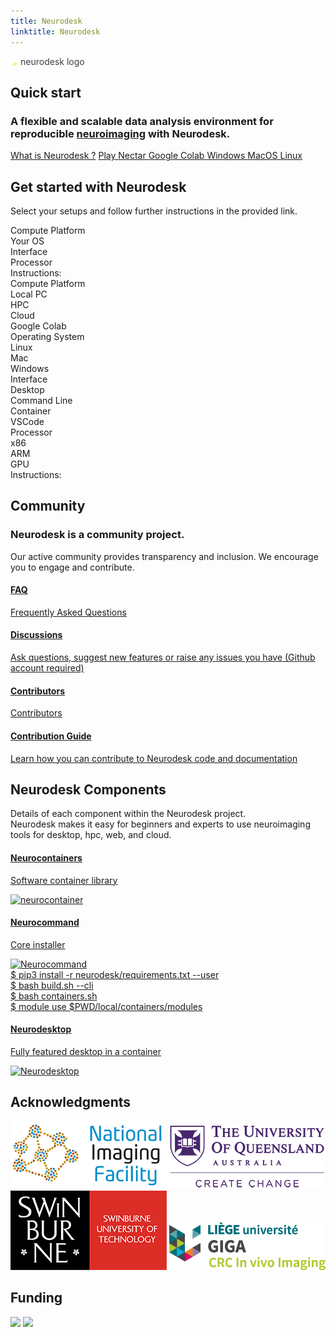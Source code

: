 ```yaml
---
title: Neurodesk
linktitle: Neurodesk
---
```


<section class="row td-box -bg-dark justify-content-left h-auto col-big-desktop">
	<div class="col-sm-10 col-md-4 col-lg-1 order-xs-first order-sm-first order-md-last text-center my-auto">
		<img src = "/static/favicons/neurodesk.svg" style="height:250px;filter:brightness(2.5)" alt="neurodesk logo" />
	</div>
	<div class="col-md-8 col-lg-first order-xs-2 order-sm-2 order-md-2 my-auto">
		<h2>Quick start</h2>
		<h3>A flexible and scalable data analysis environment for reproducible <a class="section-header" href="applications">neuroimaging</a> with Neurodesk.</h3>
		<div class="mx-auto mt-5">
			<a class="btn btn-lg btn-light mr-0 mb-4" target="_blank" href="docs/support/faq/#what-is-neurodesk">
			 What is Neurodesk ?</a>
			<a class="btn btn-lg btn-light mr-0 mb-4" target="_blank" href="docs/getting-started/neurodesktop/play">
			<i class="fa fa-play"></i> Play </a>
			<a class="btn btn-lg btn-light mr-0 mb-4" target="_blank" href="docs/getting-started/neurodesktop/nectar">
			<i class="fa fa-display"></i> Nectar </a>
			<a class="btn btn-lg btn-light mr-0 mb-4" target="_blank" href="docs/getting-started/neurocontainers/googlecolab/">
			<i class="fab fa-google"></i> Google Colab </a>
			<a class="btn btn-lg btn-light mr-0 mb-4" target="_blank" href="docs/getting-started/neurodesktop/windows">
			<i class="fab fa-windows"></i> Windows </a>
			<a class="btn btn-lg btn-light mr-0 mb-4" target="_blank" href="docs/getting-started/neurodesktop/mac">
			<i class="fab fa-apple"></i> MacOS </a>
			<a class="btn btn-lg btn-light mr-0 mb-4" target="_blank" href="docs/getting-started/neurodesktop/linux">
			<i class="fab fa-linux"></i> Linux </a>
		</div>
	</div>
</section>

<section id="startup" class="row -bg-white justify-content-left h-auto col-big-desktop">
	<div class="td-box">
	<h2 >Get started with Neurodesk</h2>
	<p class="lead mt-2">Select your setups and follow further instructions in the provided link.
	</p>
	</div>
	<div class="container-fluid quick-starts">
		<div class="container">
			<div class="row">
				<div class="col-md-10 start-locally-col">
					<div class="row">
						<div class="col-md-3 headings">
							<!-- <div class="col-md-12 title-block">
								<div class="option-text">Location</div>
							</div> -->
							<div class="col-md-12 title-block">
								<div class="option-text">Compute Platform</div>
							</div>
							<div class="col-md-12 title-block">
								<div class="option-text">Your OS</div>
							</div>
							<div class="col-md-12 title-block">
								<div class="option-text">Interface</div>
							</div>
							<div class="col-md-12 title-block">
								<div class="option-text">Processor</div>
							</div>
							<div class="col-md-12 title-block command-block">
								<div class="option-text command-text">Instructions:</div>
							</div>
						</div>
						<div class="col-md-9">
							<div class="row platform">
								<div class="col-md-12 title-block mobile-heading">
									<div class="option-text">Compute Platform</div>
								</div>
								<div class="col-md-3 option block version" id="local">
									<div class="option-text">Local PC</div>
								</div>
								<div class="col-md-3 option block version" id="hpc">
									<div class="option-text">HPC</div>
								</div>
								<div class="col-md-3 option block version" id="cloud">
									<div class="option-text">Cloud</div>
								</div>
								<div class="col-md-3 option block version" id="colab">
									<div class="option-text">Google Colab</div>
								</div>
							</div>
							<div class="row os">
								<div class="col-md-12 title-block mobile-heading">
									<div class="option-text">Operating System</div>
								</div>
								<div class="col-md-4 option block" id="linux">
									<div class="option-text">Linux</div>
								</div>
								<div class="col-md-4 option block" id="macos">
									<div class="option-text">Mac</div>
								</div>
								<div class="col-md-4 option block" id="windows">
									<div class="option-text">Windows</div>
								</div>
							</div>
							<div class="row interface">
								<div class="col-md-12 title-block mobile-heading">
									<div class="option-text">Interface</div>
								</div>
								<div class="col-md-3 option block version selected" id="gui">
									<div class="option-text">Desktop</div>
								</div>
								<div class="col-md-3 option block version" id="cmd">
									<div class="option-text">Command Line</div>
								</div>
								<div class="col-md-3 option block version" id="container">
									<div class="option-text">Container</div>
								</div>
								<div class="col-md-3 option block version" id="vscode">
									<div class="option-text">VSCode</div>
								</div>
							</div>
							<div class="row processor">
								<div class="col-md-12 title-block mobile-heading">
									<div class="option-text">Processor</div>
								</div>
								<div class="col-md-4 option block" id="x86">
									<div class="option-text">x86</div>
								</div>
								<div class="col-md-4 option block" id="arm">
									<div class="option-text">ARM</div>
								</div>
								<div class="col-md-4 option block" id="gpu">
									<div class="option-text">GPU</div>
								</div>
							</div>
							<div class="row instruction">
							<div class="col-md-12 title-block command-mobile-heading">
								<div class="option-text">Instructions:</div>
							</div>
							<div class="command-container">
								<div class="col-md-12" id="command">
									</div>
								</div>
							</div>
					</div>
				</div>
				</div>
			</div>
		</div>
	</div>
</section>	

<section class="row -bg-white justify-content-left h-auto col-big-desktop">
	<div class="container-fluid community-start">
			<div class="row">
				<div class="col-10 col-sm-9 col-md-10 col-lg-3 col-xl-2 community-title">
					<h2 >Community</h2>
					<h3>Neurodesk is a community project.</h3>
					<p class="lead mt-2">Our active community provides transparency and inclusion. We encourage you to engage and contribute.</p>
				</div>
				<div class="col-11 col-sm-11 col-md-10 col-lg-7 col-xl-8 community-col">
					<div class="row community">
						<div class="col-6 col-md-5 col-lg-6 col-xl-3">
							<div class="community-card">
								<a href="docs/overview/faq/#what-is-neurodesk">
									<div class="card-body"">
										<i class="fas fa-question-circle"></i>
										<h4>FAQ</h4>
										<p class="card-summary">Frequently Asked Questions</p>
									</div>
									</a>
							</div>
						</div>
						<div class="col-6 col-md-5 col-lg-6 col-xl-3">
							<div class="community-card">
								<a target="_blank" href="https://github.com/orgs/NeuroDesk/discussions">
									<div class="card-body">
										<i class="fa fa-envelope"></i>
										<h4>Discussions</h4>
										<p class="card-summary">Ask questions, suggest new features or raise any issues you have (Github account required)</p>
									</div>
									</a>
							</div>
						</div>
						<div class="col-6 col-md-5 col-lg-6 col-xl-3">
							<div class="community-card">
								<a href="/developers/contributors">
									<div class="card-body">
										<i class="fa fa-users"></i>
										<h4>Contributors</h4>
										<p class="card-summary">Contributors</p>
									</div>
									</a>
							</div>
						</div>
						<div class="col-6 col-md-5 col-lg-6 col-xl-3">
							<div class="card community-card">
								<a href="/developers">
									<div class="card-body">
										<i class="fa fa-code"></i>
										<h4>Contribution Guide</h4>
										<p class="card-summary">Learn how you can contribute to Neurodesk code and documentation</p>
									</div>
									</a>
							</div>
						</div>
					</div>
				</div>
			</div>
	</div>
</section>

<section class="row -bg-white justify-content-left h-auto col-big-desktop">
	<div class="td-box">
		<h2 >Neurodesk Components</h2>
		<p class="lead mt-2">Details of each component within the Neurodesk project.<br /> Neurodesk makes it easy for beginners and experts to use neuroimaging tools for desktop, hpc, web, and cloud.</p>
	</div>
	<div class="component-start container-fluid ">
			<div class="row">
				<div class="col-12 col-xl-11 component-col">
					<div class="row">
						<div class="col-10 col-md-4 col-lg-4">
							<div class="component-card containers">
								<a class="component-click-btn" href="/docs/getting-started/neurocontainers/">
									<div class="card-body">
										<i class="fas fa-layer-group"></i>
										<h4>Neurocontainers</h4>
										<p class="card-summary">Software container library</p>
									</div>
									<div class="image-wrapper">
										<img src="/static/favicons/neurocontainer.png" alt="neurocontainer" />
									</div>
								</a>
							</div>
						</div>
						<div class="col-10 col-md-4 col-lg-4">
							<div class="component-card command">
								<a class="component-click-btn" href="/docs/getting-started/neurocommand/">
									<div class="card-body">
										<i class="fas fa-terminal"></i>
										<h4>Neurocommand</h4>
										<p class="card-summary">Core installer</p>
									</div>
									<div class="image-wrapper">
										<img class="neurocommand" src="/static/favicons/neurocommand.png" alt="Neurocommand" />
										<div class="fake">
											<div class=fakeMenu>
												<div class="fakeButtons fakeClose"></div>
												<div class="fakeButtons fakeMinimize"></div>
												<div class="fakeButtons fakeZoom"></div>
											</div>
											<div class="fakeScreen">
												<span class="typewriter type" style="--n:53">$ pip3 install -r neurodesk/requirements.txt --user</br />
													$ bash build.sh --cli</br />
													$ bash containers.sh</br />
													$ module use $PWD/local/containers/modules
												</span>
											</div>
										</div>
									</div>
								</a>
							</div>
						</div>
						<div class="col-10 col-md-4 col-lg-4">
							<div class="component-card desktop">
								<a class="component-click-btn" href="/docs/getting-started/neurodesktop/">
									<div class="card-body"">
										<i class="fa fa-window-maximize"></i>
										<h4>Neurodesktop</h4>	
										<p class="card-summary">Fully featured desktop in a container</p>
									</div>
									<div class="image-wrapper">
										<img src="/static/favicons/neurodesktop.png" alt="Neurodesktop" />
									</div>
								</a>
							</div>
							</div>
					</div>
				</div>
			</div>
	</div>
</section>

<section class="row td-box -bg-white justify-content-left h-auto col-big-desktop">
	<div class="td-box">
		<h2>Acknowledgments</h2>
	</div>
	<div class="container-fluid extra-info">
		<div class="row">
			<div class="col-md-10 funding-col">
				<img src="/static/docs/overview/nif.png">
				<img src="/static/docs/overview/uq_logo.png ">
				<img src="/static/docs/overview/swinburne_uni_logo.png">
				<img src="/static/docs/overview/liege_uni_logo.png" >
			</div>
		</div>
	</div>
	<div class="td-box">
		<h2>Funding</h2>
	</div>
	<div class="container-fluid extra-info">
		<div class="row">
			<div class="col-md-10 funding-col">
				<img src="https://user-images.githubusercontent.com/4021595/119061922-db877080-ba18-11eb-9882-d53a25ec88ee.png" width="250">
				<img src="https://user-images.githubusercontent.com/4021595/119062104-3caf4400-ba19-11eb-8211-e2e9ce831a16.png" width="250">
			</div>
		</div>
	</div>
</section>

<script src="/static/js/command.js"></script>
